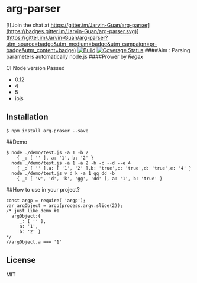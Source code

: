 # arg-parser 

[![Join the chat at https://gitter.im/Jarvin-Guan/arg-parser](https://badges.gitter.im/Jarvin-Guan/arg-parser.svg)](https://gitter.im/Jarvin-Guan/arg-parser?utm_source=badge&utm_medium=badge&utm_campaign=pr-badge&utm_content=badge)
[![Build](https://travis-ci.org/Jarvin-Guan/arg-parser.svg?branch=master)](https://travis-ci.org/Jarvin-Guan/arg-parser/)  [![Coverage Status](https://coveralls.io/repos/github/Jarvin-Guan/arg-parser/badge.svg?branch=master)](https://coveralls.io/github/Jarvin-Guan/arg-parser?branch=master)
####Aim : Parsing parameters automatically     node.js
####Prower by _Regex_

CI Node version Passed
* 0.12
* 4
* 5
* iojs

## Installation
```
$ npm install arg-praser --save
```

##Demo

```
$ node ./demo/test.js -a 1 -b 2
    { _: [ '' ], a: '1', b: '2' }
  node ./demo/test.js -a 1 -a 2 -b -c --d --e 4
    { _: [ '' ],a: [ '1', '2' ],b: 'true',c: 'true',d: 'true',e: '4' }
  node ./demo/test.js v d k -a 1 gg dd -b
    { _: [ 'v', 'd', 'k', 'gg', 'dd' ], a: '1', b: 'true' }
```

##How to use in your project?
```
const argp = require( 'argp');
var argObject = argp(process.argv.slice(2));
/* just like demo #1
  argObject:{
     _: [ '' ],
     a: '1',
     b: '2' }
*/
//argObject.a === '1'
```
 


## License

  MIT
 
